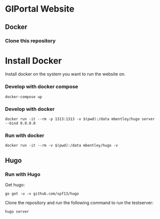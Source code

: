 # GlPortal Website
## Docker
### Clone this repository

# Install Docker
Install docker on the system you want to run the website on.

### Develop with docker compose
```
docker-compose up
```
### Develop with docker
```
docker run -it --rm -p 1313:1313 -v $(pwd):/data mbentley/hugo server --bind 0.0.0.0
```
### Run with docker
```
docker run -it --rm -v $(pwd):/data mbentley/hugo -v
```
## Hugo
### Run with Hugo
Get hugo:
```
go get -u -v github.com/spf13/hugo
```

Clone the repository and run the following command to run the testserver:
```
hugo server
```
